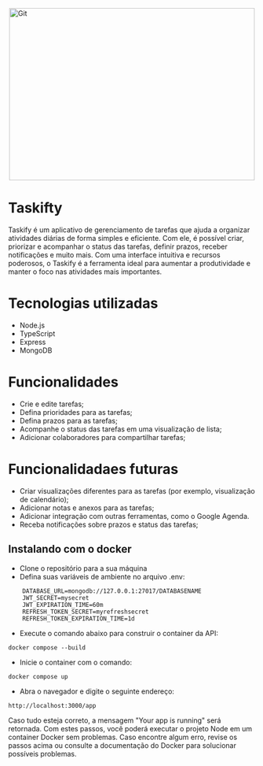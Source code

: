 <div style="display:flex;justify-content:center;align-items:center;">
  <img src="https://i.imgur.com/rgPZQwF.png" title="Logo" alt="Git" width="500" height="350"/>
</div>

# Taskifty

Taskify é um aplicativo de gerenciamento de tarefas que ajuda a organizar atividades diárias de forma simples e eficiente. Com ele, é possível criar, priorizar e acompanhar o status das tarefas, definir prazos, receber notificações e muito mais. Com uma interface intuitiva e recursos poderosos, o Taskify é a ferramenta ideal para aumentar a produtividade e manter o foco nas atividades mais importantes.

# Tecnologias utilizadas

- Node.js
- TypeScript
- Express
- MongoDB

# Funcionalidades

- Crie e edite tarefas;
- Defina prioridades para as tarefas;
- Defina prazos para as tarefas;
- Acompanhe o status das tarefas em uma visualização de lista;
- Adicionar colaboradores para compartilhar tarefas;

# Funcionalidadaes futuras

- Criar visualizações diferentes para as tarefas (por exemplo, visualização de calendário);
- Adicionar notas e anexos para as tarefas;
- Adicionar integração com outras ferramentas, como o Google Agenda.
- Receba notificações sobre prazos e status das tarefas;

## Instalando com o docker
- Clone o repositório para a sua máquina
- Defina suas variáveis de ambiente no arquivo .env:

```
    DATABASE_URL=mongodb://127.0.0.1:27017/DATABASENAME
    JWT_SECRET=mysecret
    JWT_EXPIRATION_TIME=60m
    REFRESH_TOKEN_SECRET=myrefreshsecret
    REFRESH_TOKEN_EXPIRATION_TIME=1d
```

- Execute o comando abaixo para construir o container da API:
```
docker compose --build
```
- Inicie o container com o comando:
```
docker compose up
```
- Abra o navegador e digite o seguinte endereço: 

```
http://localhost:3000/app
```
Caso tudo esteja correto, a mensagem "Your app is running" será retornada.
Com estes passos, você poderá executar o projeto Node em um container Docker sem problemas. Caso encontre algum erro, revise os passos acima ou consulte a documentação do Docker para solucionar possíveis problemas.
